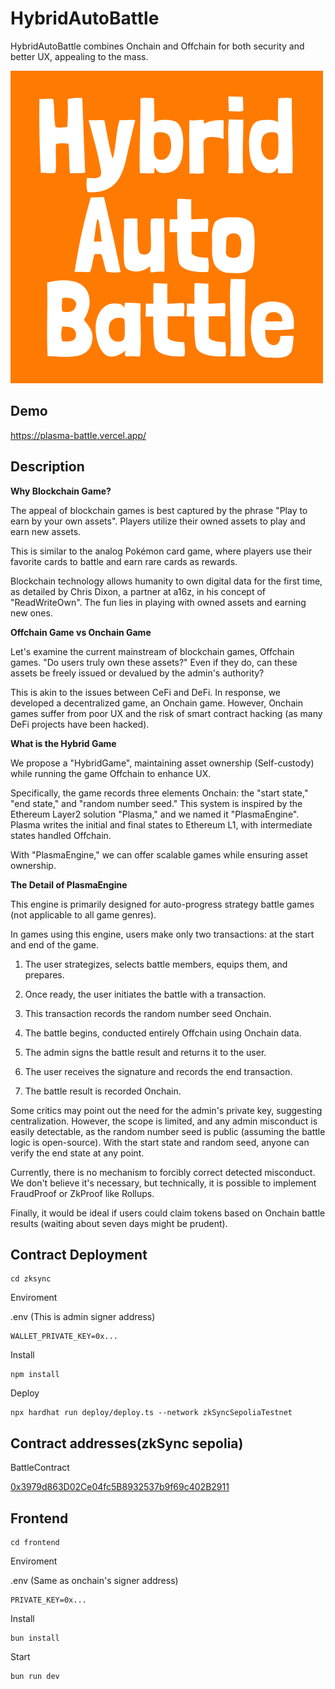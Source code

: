# HybridAutoBattle

HybridAutoBattle combines Onchain and Offchain for both security and better UX, appealing to the mass.


![logo](https://github.com/yamapyblack/HybridAutoBattle/blob/main/frontend/public/HybridAutoBattle.png?raw=true)



## Demo

https://plasma-battle.vercel.app/

## Description

**Why Blockchain Game?**

The appeal of blockchain games is best captured by the phrase "Play to earn by your own assets". Players utilize their owned assets to play and earn new assets.

This is similar to the analog Pokémon card game, where players use their favorite cards to battle and earn rare cards as rewards.

Blockchain technology allows humanity to own digital data for the first time, as detailed by Chris Dixon, a partner at a16z, in his concept of "ReadWriteOwn". The fun lies in playing with owned assets and earning new ones.

**Offchain Game vs Onchain Game**

Let's examine the current mainstream of blockchain games, Offchain games. "Do users truly own these assets?" Even if they do, can these assets be freely issued or devalued by the admin's authority?

This is akin to the issues between CeFi and DeFi. In response, we developed a decentralized game, an Onchain game. However, Onchain games suffer from poor UX and the risk of smart contract hacking (as many DeFi projects have been hacked).

**What is the Hybrid Game**

We propose a "HybridGame", maintaining asset ownership (Self-custody) while running the game Offchain to enhance UX.

Specifically, the game records three elements Onchain: the "start state," "end state," and "random number seed." This system is inspired by the Ethereum Layer2 solution "Plasma," and we named it "PlasmaEngine". Plasma writes the initial and final states to Ethereum L1, with intermediate states handled Offchain.

With "PlasmaEngine," we can offer scalable games while ensuring asset ownership.

**The Detail of PlasmaEngine**

This engine is primarily designed for auto-progress strategy battle games (not applicable to all game genres).

In games using this engine, users make only two transactions: at the start and end of the game.

1. The user strategizes, selects battle members, equips them, and prepares.

2. Once ready, the user initiates the battle with a transaction.

3. This transaction records the random number seed Onchain.

4. The battle begins, conducted entirely Offchain using Onchain data.

5. The admin signs the battle result and returns it to the user.

6. The user receives the signature and records the end transaction.

7. The battle result is recorded Onchain.

Some critics may point out the need for the admin's private key, suggesting centralization. However, the scope is limited, and any admin misconduct is easily detectable, as the random number seed is public (assuming the battle logic is open-source). With the start state and random seed, anyone can verify the end state at any point.

Currently, there is no mechanism to forcibly correct detected misconduct. We don't believe it's necessary, but technically, it is possible to implement FraudProof or ZkProof like Rollups.

Finally, it would be ideal if users could claim tokens based on Onchain battle results (waiting about seven days might be prudent).

## Contract Deployment

```
cd zksync
```

Enviroment

.env (This is admin signer address)

```
WALLET_PRIVATE_KEY=0x...
```

Install

```
npm install
```

Deploy

```
npx hardhat run deploy/deploy.ts --network zkSyncSepoliaTestnet
```

## Contract addresses(zkSync sepolia)

BattleContract

[0x3979d863D02Ce04fc5B8932537b9f69c402B2911](https://sepolia.explorer.zksync.io/address/0x3979d863D02Ce04fc5B8932537b9f69c402B2911)

## Frontend

```
cd frontend
```

Enviroment

.env (Same as onchain's signer address)

```
PRIVATE_KEY=0x...
```

Install

```
bun install
```

Start

```
bun run dev
```


